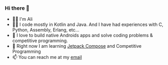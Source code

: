 ### Hi there 👋

- 🙋‍♂️ I'm Ali
- 🧑‍💻 I code mostly in Kotlin and Java. And I have had experiences with C, Python, Assembly, Erlang, etc...
- 🔨 I love to build native Androids apps and solve coding problems & competitive programming.
- 🌱 Right now I am learning [Jetpack Compose](https://developer.android.com/jetpack/compose "Jetpack Compose") and Competitive Programming
- 📫 You can reach me at my [email](mailto:ali.amid.aliam@gmail.com)

<!--
**a93a/a93a** is a ✨ _special_ ✨ repository because its `README.md` (this file) appears on your GitHub profile.

Here are some ideas to get you started:

- 🔭 I’m currently working on ...
- 🌱 I’m currently learning ...
- 👯 I’m looking to collaborate on ...
- 🤔 I’m looking for help with ...
- 💬 Ask me about ...
- 📫 How to reach me: ...
- 😄 Pronouns: ...
- ⚡ Fun fact: ...
-->
